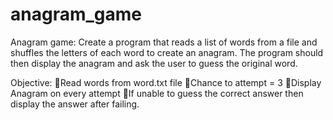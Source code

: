 # anagram_game

Anagram game:
Create a program that reads a list of words from a file and shuffles the letters of each word to create an anagram. The program should then display the anagram and ask the user to guess the original word.

Objective:
🔴Read words from word.txt file
🔴Chance to attempt = 3
🔴Display Anagram on every attempt
🔴If unable to guess the correct answer then display the answer after failing. 

